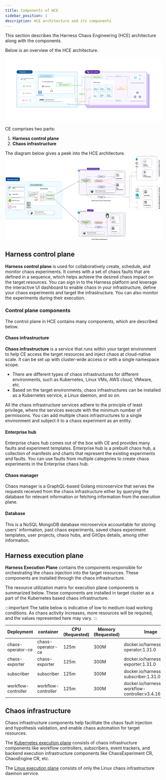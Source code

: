 ```yaml
---
title: Components of HCE
sidebar_position: 1
description: HCE architecture and its components
---
```

This section describes the Harness Chaos Engineering (HCE) architecture along with the components.

Below is an overview of the HCE architecture.

![Overview](./static/architecture/overview.png)

CE comprises two parts:

1. **Harness control plane**
2. **Chaos infrastructure**

The diagram below gives a peek into the HCE architecture.
![Architecture](./static/architecture/hce-architecture.png)

## Harness control plane

**Harness control plane** is used for collaboratively create, schedule, and monitor chaos experiments. It comes with a set of chaos faults that are defined in a sequence, which helps achieve the desired chaos impact on the target resources. You can sign in to the Harness platform and leverage the interactive UI dashboard to enable chaos in your infrastructure, define your chaos experiments and target the infrastructure. You can also monitor the experiments during their execution.

### Control plane components

The control plane in HCE contains many components, which are described below.

#### Chaos infrastructure

**Chaos infrastructure** is a service that runs within your target environment to help CE access the target resources and inject chaos at cloud-native scale. It can be set up with cluster-wide access or with a single namespace scope.

- There are different types of chaos infrastructures for different environments, such as Kubernetes, Linux VMs, AWS cloud, VMware, etc.
- Based on the target environments, chaos infrastructures can be installed as a Kubernetes service, a Linux daemon, and so on.

All the chaos infrastructure services adhere to the principle of least privilege, where the services execute with the minimum number of permissions. You can add multiple chaos infrastructures to a single environment and subject it to a chaos experiment as an entity.

#### Enterprise hub

Enterprise chaos hub comes out of the box with CE and provides many faults and experiment templates. Enterprise hub is a prebuilt chaos hub, a collection of manifests and charts that represent the existing experiments and faults. You can use faults from multiple categories to create chaos experiments in the Enterprise chaos hub.

#### Chaos manager

Chaos manager is a GraphQL-based Golang microservice that serves the requests received from the chaos infrastructure either by querying the database for relevant information or fetching information from the execution plane.

#### Database

This is a NoSQL MongoDB database microservice accountable for storing users' information, past chaos experiments, saved chaos experiment templates, user projects, chaos hubs, and GitOps details, among other information.

## Harness execution plane

**Harness Execution Plane** contains the components responsible for orchestrating the chaos injection into the target resources. These components are installed through the chaos infrastructure. 

The resource utilization matrix for execution plane components is summarized below. These components are installed in target cluster as a part of the Kubernetes based chaos infrastructure.

:::important
The table below is indicative of low to medium-load working conditions. As chaos activity increases, more resources will be required, and the values represented here may vary.
:::

| Deployment          | container           | CPU (Requested) | Memory (Requested) | Image                                               |
|---------------------|---------------------|-----------------|--------------------|-----------------------------------------------------|
| chaos-operator-ce   | chaos-operator-ce   | 125m            | 300M               | docker.io/harness/chaos-operator:1.31.0             |
| chaos-exporter      | chaos-exporter      | 125m            | 300M               | docker.io/harness/chaos-exporter:1.31.0             |
| subscriber          | subscriber          | 125m            | 300M               | docker.io/harness/chaos-subscriber:1.31.0           |
| workflow-controller | workflow-controller | 125m            | 300M               | docker.io/harness/chaos-workflow-controller:v3.4.16 |

## Chaos infrastructure

Chaos infrastructure components help facilitate the chaos fault injection and hypothesis validation, and enable chaos automation for target resources.

The [Kubernetes execution plane](/docs/chaos-engineering/features/chaos-infrastructure/kubernetes.md) consists of chaos infrastructure components like workflow controllers, subscribers, event trackers, and backend execution infrastructure components like ChaosExperiment CR, ChaosEngine CR, etc.

The [Linux execution plane](/docs/chaos-engineering/features/chaos-infrastructure/linux.md) consists of only the Linux chaos infrastructure daemon service.
